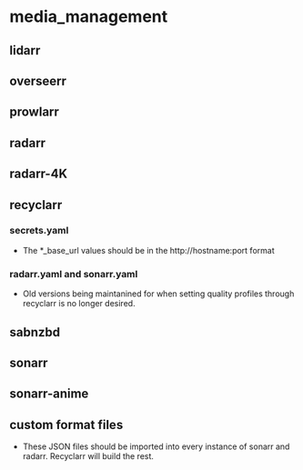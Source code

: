 # media_management

## lidarr

## overseerr

## prowlarr

## radarr

## radarr-4K

## recyclarr

### secrets.yaml

* The *_base_url values should be in the http://hostname:port format

### radarr.yaml and sonarr.yaml

* Old versions being maintanined for when setting quality profiles through recyclarr is no longer desired.

## sabnzbd

## sonarr

## sonarr-anime

## custom format files

* These JSON files should be imported into every instance of sonarr and radarr. Recyclarr will build the rest.
